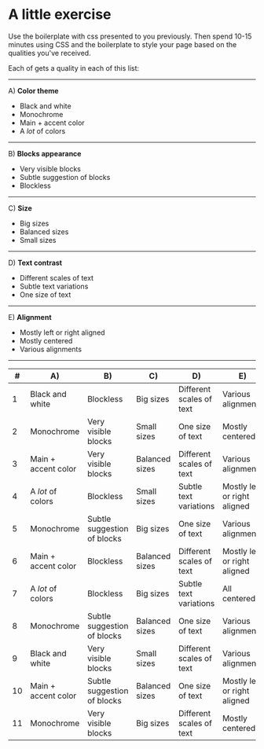# A little exercise

Use the boilerplate with css presented to you previously.
Then spend 10-15 minutes using CSS and the boilerplate to style your page based on the qualities you've received.

Each of gets a quality in each of this list:

***

A) **Color theme**

- Black and white
- Monochrome
- Main + accent color
- A *lot* of colors

***

B) **Blocks appearance**
- Very visible blocks
- Subtle suggestion of blocks
- Blockless

***

C) **Size**
- Big sizes
- Balanced sizes
- Small sizes

***

D) **Text contrast**
- Different scales of text
- Subtle text variations
- One size of text

***

E) **Alignment**
- Mostly left or right aligned
- Mostly centered
- Various alignments

***

| # | A) | B) | C) | D) | E) |
| -- | ------- | ------- | ------- | ------- | ------- |
| 1 | Black and white | Blockless | Big sizes | Different scales of text | Various alignments |
| 2 | Monochrome | Very visible blocks | Small sizes | One size of text | Mostly centered |
| 3 | Main + accent color | Very visible blocks | Balanced sizes | Different scales of text | Various alignments |
| 4 | A *lot* of colors | Blockless | Small sizes | Subtle text variations | Mostly left or right aligned |
| 5 | Monochrome | Subtle suggestion of blocks | Big sizes | One size of text | Various alignments |
| 6 | Main + accent color | Blockless | Balanced sizes | Different scales of text | Mostly left or right aligned |
| 7 | A *lot* of colors | Blockless | Big sizes | Subtle text variations | All centered |
| 8 | Monochrome | Subtle suggestion of blocks | Balanced sizes | One size of text | Various alignments |
| 9 | Black and white | Very visible blocks | Small sizes | Different scales of text | Various alignments |
| 10 | Main + accent color | Subtle suggestion of blocks | Balanced sizes | One size of text | Mostly left or right aligned |
| 11 | Monochrome | Very visible blocks | Big sizes | Different scales of text | Mostly centered |
